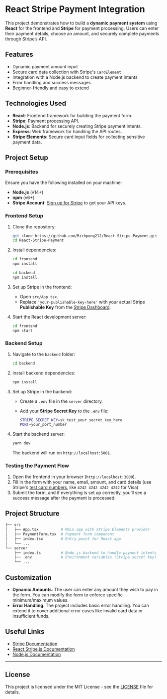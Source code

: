 # **React Stripe Payment Integration**

This project demonstrates how to build a **dynamic payment system** using **React** for the frontend and **Stripe** for payment processing. Users can enter their payment details, choose an amount, and securely complete payments through Stripe’s API.

## **Features**

- Dynamic payment amount input
- Secure card data collection with Stripe's `CardElement`
- Integration with a Node.js backend to create payment intents
- Error handling and success messages
- Beginner-friendly and easy to extend

## **Technologies Used**

- **React**: Frontend framework for building the payment form.
- **Stripe**: Payment processing API.
- **Node.js**: Backend for securely creating Stripe payment intents.
- **Express**: Web framework for handling the API routes.
- **Stripe Elements**: Secure card input fields for collecting sensitive payment data.

## **Project Setup**

### **Prerequisites**

Ensure you have the following installed on your machine:

- **Node.js** (v14+)
- **npm** (v6+)
- **Stripe Account**: [Sign up for Stripe](https://dashboard.stripe.com/register) to get your API keys.

### **Frontend Setup**

1. Clone the repository:

   ```bash
   git clone https://github.com/Richpong212/React-Stripe-Payment.git
   cd React-Stripe-Payment
   ```

2. Install dependencies:

   ```bash
   cd frontend
   npm install
   ```

   ```bash
   cd backend
   npm install
   ```

3. Set up Stripe in the frontend:

   - Open `src/App.tsx`.
   - Replace `'your-publishable-key-here'` with your actual Stripe **Publishable Key** from the [Stripe Dashboard](https://dashboard.stripe.com/apikeys).

4. Start the React development server:

   ```bash
   cd frontend
   npm start
   ```

### **Backend Setup**

1. Navigate to the `backend` folder:

   ```bash
   cd backend
   ```

2. Install backend dependencies:

   ```bash
   npm install
   ```

3. Set up Stripe in the backend:

   - Create a `.env` file in the `server` directory.
   - Add your **Stripe Secret Key** to the `.env` file:

     ```bash
     STRIPE_SECRET_KEY=sk_test_your_secret_key_here
     PORT=your_port_number
     ```

4. Start the backend server:

   ```bash
   yarn dev
   ```

   The backend will run on `http://localhost:5001`.

### **Testing the Payment Flow**

1. Open the frontend in your browser (`http://localhost:3000`).
2. Fill in the form with your name, email, amount, and card details (use Stripe's [test card numbers](https://stripe.com/docs/testing#international-cards), like `4242 4242 4242 4242` for Visa).
3. Submit the form, and if everything is set up correctly, you’ll see a success message after the payment is processed.

## **Project Structure**

```bash
├── src
│   ├── App.tsx          # Main app with Stripe Elements provider
│   ├── PaymentForm.tsx  # Payment form component
│   ├── index.tsx        # Entry point for React app
│   └── ...
└── server
    ├── index.ts         # Node.js backend to handle payment intents
    ├── .env             # Environment variables (Stripe secret key)
    └── ...
```

## **Customization**

- **Dynamic Amounts**: The user can enter any amount they wish to pay in the form. You can modify the form to enforce specific minimum/maximum values.
- **Error Handling**: The project includes basic error handling. You can extend it to cover additional error cases like invalid card data or insufficient funds.

## **Useful Links**

- [Stripe Documentation](https://stripe.com/docs)
- [React Stripe.js Documentation](https://stripe.com/docs/stripe-js/react)
- [Node.js Documentation](https://nodejs.org/en/docs/)

---

## **License**

This project is licensed under the MIT License - see the [LICENSE](LICENSE) file for details.
